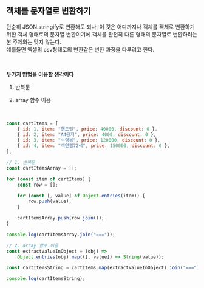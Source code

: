 ## 객체를 문자열로 변환하기

단순히 JSON.stringify로 변환해도 되나, 이 것은 어디까지나 객체를 객체로 변환하기 위한 객체 형태로의 문자열 변환이기에 객체를 완전히 다른 형태의 문자열로 변환하려는 본 주제와는 맞지 않는다.  
예를들면 엑셀의 csv형태로의 변환같은 변환 과정을 다루려고 한다.

<br>

**두가지 방법을 이용할 생각이다**

1. 반복문

2. array 함수 이용

<br>

```js
const cartItems = [
	{ id: 1, item: "핸드밀", price: 40000, discount: 0 },
	{ id: 2, item: "A4용지", price: 4000, discount: 0 },
	{ id: 3, item: "수영복", price: 120000, discount: 0 },
	{ id: 4, item: "색연필72색", price: 150000, discount: 0 },
];

// 1. 반복문
const cartItemsArray = [];

for (const item of cartItems) {
	const row = [];

	for (const [, value] of Object.entries(item)) {
		row.push(value);
	}

	cartItemsArray.push(row.join());
}

console.log(cartItemsArray.join("==="));

// 2. array 함수 이용
const extractValueInObject = (obj) =>
	Object.entries(obj).map(([, value]) => String(value));

const cartItemsString = cartItems.map(extractValueInObject).join("===");

console.log(cartItemsString);
```
